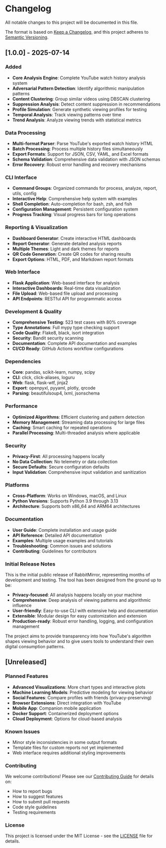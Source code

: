 # Changelog

All notable changes to this project will be documented in this file.

The format is based on [Keep a Changelog](https://keepachangelog.com/en/1.0.0/),
and this project adheres to [Semantic Versioning](https://semver.org/spec/v2.0.0.html).

## [1.0.0] - 2025-07-14

### Added
- **Core Analysis Engine**: Complete YouTube watch history analysis system
- **Adversarial Pattern Detection**: Identify algorithmic manipulation patterns
- **Content Clustering**: Group similar videos using DBSCAN clustering
- **Suppression Analysis**: Detect content suppression in recommendations
- **Profile Simulation**: Generate synthetic viewing profiles for testing
- **Temporal Analysis**: Track viewing patterns over time
- **Trend Analysis**: Analyze viewing trends with statistical metrics

### Data Processing
- **Multi-format Parser**: Parse YouTube's exported watch history HTML
- **Batch Processing**: Process multiple history files simultaneously
- **Export Formats**: Support for JSON, CSV, YAML, and Excel formats
- **Schema Validation**: Comprehensive data validation with JSON schemas
- **Error Recovery**: Robust error handling and recovery mechanisms

### CLI Interface
- **Command Groups**: Organized commands for process, analyze, report, utils, config
- **Interactive Help**: Comprehensive help system with examples
- **Shell Completion**: Auto-completion for bash, zsh, and fish
- **Configuration Management**: Persistent configuration system
- **Progress Tracking**: Visual progress bars for long operations

### Reporting & Visualization
- **Dashboard Generator**: Create interactive HTML dashboards
- **Report Generator**: Generate detailed analysis reports
- **Multiple Themes**: Light and dark themes for reports
- **QR Code Generation**: Create QR codes for sharing results
- **Export Options**: HTML, PDF, and Markdown report formats

### Web Interface
- **Flask Application**: Web-based interface for analysis
- **Interactive Dashboards**: Real-time data visualization
- **File Upload**: Web-based file upload and processing
- **API Endpoints**: RESTful API for programmatic access

### Development & Quality
- **Comprehensive Testing**: 523 test cases with 80% coverage
- **Type Annotations**: Full mypy type checking support
- **Code Quality**: Flake8, black, isort integration
- **Security**: Bandit security scanning
- **Documentation**: Complete API documentation and examples
- **CI/CD Ready**: GitHub Actions workflow configurations

### Dependencies
- **Core**: pandas, scikit-learn, numpy, scipy
- **CLI**: click, click-aliases, loguru
- **Web**: flask, flask-wtf, jinja2
- **Export**: openpyxl, pyyaml, plotly, qrcode
- **Parsing**: beautifulsoup4, lxml, jsonschema

### Performance
- **Optimized Algorithms**: Efficient clustering and pattern detection
- **Memory Management**: Streaming data processing for large files
- **Caching**: Smart caching for repeated operations
- **Parallel Processing**: Multi-threaded analysis where applicable

### Security
- **Privacy-First**: All processing happens locally
- **No Data Collection**: No telemetry or data collection
- **Secure Defaults**: Secure configuration defaults
- **Input Validation**: Comprehensive input validation and sanitization

### Platforms
- **Cross-Platform**: Works on Windows, macOS, and Linux
- **Python Versions**: Supports Python 3.9 through 3.13
- **Architecture**: Supports both x86_64 and ARM64 architectures

### Documentation
- **User Guide**: Complete installation and usage guide
- **API Reference**: Detailed API documentation
- **Examples**: Multiple usage examples and tutorials
- **Troubleshooting**: Common issues and solutions
- **Contributing**: Guidelines for contributors

### Initial Release Notes
This is the initial public release of RabbitMirror, representing months of development and testing. The tool has been designed from the ground up to be:

- **Privacy-focused**: All analysis happens locally on your machine
- **Comprehensive**: Deep analysis of viewing patterns and algorithmic influence
- **User-friendly**: Easy-to-use CLI with extensive help and documentation
- **Extensible**: Modular design for easy customization and extension
- **Production-ready**: Robust error handling, logging, and configuration management

The project aims to provide transparency into how YouTube's algorithm shapes viewing behavior and to give users tools to understand their own digital consumption patterns.

## [Unreleased]

### Planned Features
- **Advanced Visualizations**: More chart types and interactive plots
- **Machine Learning Models**: Predictive modeling for viewing behavior
- **Social Features**: Compare profiles with friends (privacy-preserving)
- **Browser Extensions**: Direct integration with YouTube
- **Mobile App**: Companion mobile application
- **Docker Support**: Containerized deployment options
- **Cloud Deployment**: Options for cloud-based analysis

### Known Issues
- Minor style inconsistencies in some output formats
- Template files for custom reports not yet implemented
- Web interface requires additional styling improvements

### Contributing
We welcome contributions! Please see our [Contributing Guide](CONTRIBUTING.md) for details on:
- How to report bugs
- How to suggest features
- How to submit pull requests
- Code style guidelines
- Testing requirements

### License
This project is licensed under the MIT License - see the [LICENSE](LICENSE) file for details.
